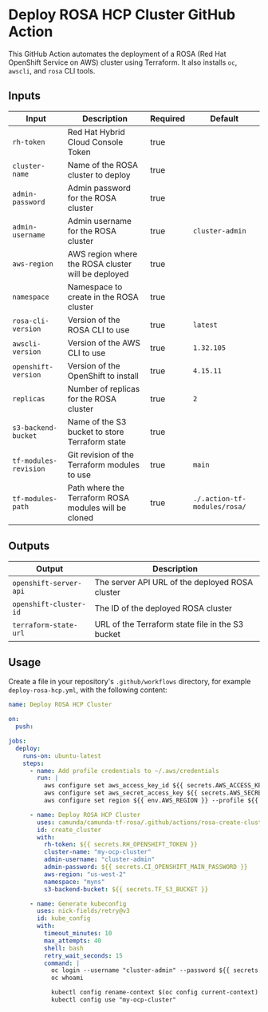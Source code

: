 # Deploy ROSA HCP Cluster GitHub Action

This GitHub Action automates the deployment of a ROSA (Red Hat OpenShift Service on AWS) cluster using Terraform. It also installs `oc`, `awscli`, and `rosa` CLI tools.

## Inputs

| Input               | Description                                                  | Required | Default          |
|---------------------|--------------------------------------------------------------|----------|------------------|
| `rh-token`          | Red Hat Hybrid Cloud Console Token                           | true     |                  |
| `cluster-name`      | Name of the ROSA cluster to deploy                           | true     |                  |
| `admin-password`    | Admin password for the ROSA cluster                          | true     |                  |
| `admin-username`    | Admin username for the ROSA cluster                          | true     | `cluster-admin`  |
| `aws-region`        | AWS region where the ROSA cluster will be deployed           | true     |                  |
| `namespace`         | Namespace to create in the ROSA cluster                      | true     |                  |
| `rosa-cli-version`  | Version of the ROSA CLI to use                               | true     | `latest`         |
| `awscli-version`    | Version of the AWS CLI to use                                | true     | `1.32.105`       |
| `openshift-version` | Version of the OpenShift to install                          | true     | `4.15.11`        |
| `replicas`          | Number of replicas for the ROSA cluster                      | true     | `2`              |
| `s3-backend-bucket` | Name of the S3 bucket to store Terraform state               | true     |                  |
| `tf-modules-revision`| Git revision of the Terraform modules to use                | true     | `main`           |
| `tf-modules-path`   | Path where the Terraform ROSA modules will be cloned         | true     | `./.action-tf-modules/rosa/` |

## Outputs

| Output                   | Description                                                |
|--------------------------|------------------------------------------------------------|
| `openshift-server-api`   | The server API URL of the deployed ROSA cluster            |
| `openshift-cluster-id`   | The ID of the deployed ROSA cluster                        |
| `terraform-state-url`    | URL of the Terraform state file in the S3 bucket            |

## Usage

Create a file in your repository's `.github/workflows` directory, for example `deploy-rosa-hcp.yml`, with the following content:

```yaml
name: Deploy ROSA HCP Cluster

on:
  push:

jobs:
  deploy:
    runs-on: ubuntu-latest
    steps:
      - name: Add profile credentials to ~/.aws/credentials
        run: |
          aws configure set aws_access_key_id ${{ secrets.AWS_ACCESS_KEY }} --profile ${{ env.AWS_PROFILE }}
          aws configure set aws_secret_access_key ${{ secrets.AWS_SECRET_KEY }} --profile ${{ env.AWS_PROFILE }}
          aws configure set region ${{ env.AWS_REGION }} --profile ${{ env.AWS_PROFILE }}

      - name: Deploy ROSA HCP Cluster
        uses: camunda/camunda-tf-rosa/.github/actions/rosa-create-cluster@main
        id: create_cluster
        with:
          rh-token: ${{ secrets.RH_OPENSHIFT_TOKEN }}
          cluster-name: "my-ocp-cluster"
          admin-username: "cluster-admin"
          admin-password: ${{ secrets.CI_OPENSHIFT_MAIN_PASSWORD }}
          aws-region: "us-west-2"
          namespace: "myns"
          s3-backend-bucket: ${{ secrets.TF_S3_BUCKET }}

      - name: Generate kubeconfig
        uses: nick-fields/retry@v3
        id: kube_config
        with:
          timeout_minutes: 10
          max_attempts: 40
          shell: bash
          retry_wait_seconds: 15
          command: |
            oc login --username "cluster-admin" --password ${{ secrets.CI_OPENSHIFT_MAIN_PASSWORD }} "${{ steps.create_cluster.outputs.openshift-server-api }}"
            oc whoami

            kubectl config rename-context $(oc config current-context) "my-ocp-cluster"
            kubectl config use "my-ocp-cluster"
```
